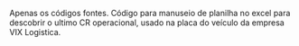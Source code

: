 Apenas os códigos fontes.
Código para manuseio de planilha no excel para descobrir o ultimo CR operacional, usado na placa do veículo da empresa VIX Logistica.